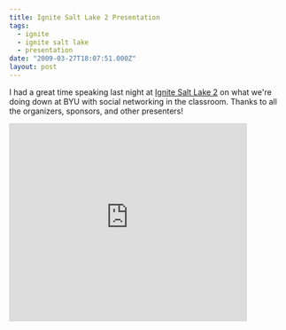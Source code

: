 ```yaml
---
title: Ignite Salt Lake 2 Presentation
tags:
  - ignite
  - ignite salt lake
  - presentation
date: "2009-03-27T18:07:51.000Z"
layout: post
---
```


I had a great time speaking last night at [Ignite Salt Lake 2][0] on what we're doing down at BYU with social networking in the classroom. Thanks to all the organizers, sponsors, and other presenters!

<iframe src="http://www.slideshare.net/slideshow/embed_code/1211626" width="427" height="356" frameborder="0" marginwidth="0" marginheight="0" scrolling="no" style="border:1px solid #CCC; border-width:1px 1px 0; margin-bottom:5px; max-width: 100%;" allowfullscreen> </iframe>


[0]: http://www.ignitesaltlake.com/ignite/index.cfm
